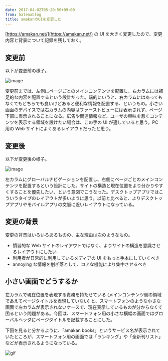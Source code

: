 ```yaml
---
date: 2017-04-02T05:20:50+09:00
from: hatenablog
title: amakanのUIを変更した
---
```

[https://amakan.net/](https://amakan.net/) の UI を大きく変更したので、変更内容と背景について記録を残しておく。

## 変更前

以下が変更前の様子。

![image](https://cloud.githubusercontent.com/assets/111689/24581567/004ff958-1759-11e7-9786-5f820274c432.png)

変更前までは、左側にページごとのメインコンテンツを配置し、右カラムには補足的な内容を配置するという設計だった。端的にいうと、右カラムにはあってもなくてもどちらでも良いけどあると便利な情報を配置する、というもの。小さい画面のデバイスでは右カラムの内容はファーストビューには表示されず、ページ下部に表示されることになる。広告や関連情報など、ユーザの興味を惹くコンテンツを表示する領域を設けたい場合は、この手の UI が適していると思う。PC 用の Web サイトによくあるレイアウトだったと思う。

## 変更後

以下が変更後の様子。

![image](https://cloud.githubusercontent.com/assets/111689/24581577/1500c116-1759-11e7-8ea2-5ffc7ac55bb5.png)

左カラムにグローバルナビゲーションを配置し、右側にページごとのメインコンテンツを配置するという設計にした。サイトの構造と現在位置をより分かりやすくすることを優先したい、という意図でこうなった。デスクトップアプリではこういうタイプのレイアウトが多いように思う。以前と比べると、よりデスクトップアプリやモバイルアプリの文脈に近いレイアウトになっている。

## 変更の背景

変更の背景はいろいろあるものの、主な理由は次のようなもの。

- 慣習的な Web サイトのレイアウトではなく、よりサイトの構造を意識させるレイアウトにしたい
- 利用者が日常的に利用しているメディアの UI をもっと手本にしていくべき
- annoying な情報を削ぎ落として、コアな機能により集中させるべき

## 小さい画面でどうするか

左カラムで現在位置を表現する責務を持たせている (メインコンテンツ側の領域であえてページタイトルを表現していない) と、スマートフォンのような小さな画面で左カラムが表示されないケースで、現在表示しているものが分からなくて困るという問題がある。今回は、スマートフォン用の小さな横幅の画面ではグローバルヘッダにページタイトルを記載することにした。

下図を見ると分かるように、「amakan books」というサービス名が表示されていたところが、スマートフォン用の画面では「ランキング」や「全新刊リスト」などが表示されるようになっている。

![gif](https://cloud.githubusercontent.com/assets/111689/24582073/b87ded74-1762-11e7-9300-cfd9376a578e.gif)

